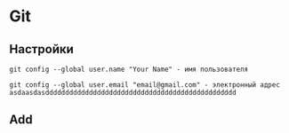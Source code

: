 # Git

## Настройки

```git config --global user.name "Your Name" - имя пользователя```

```git config --global user.email "email@gmail.com" - электронный адрес asdaasdasdddddddddddddddddddddddddddddddddddddddddddddddd```

## Add